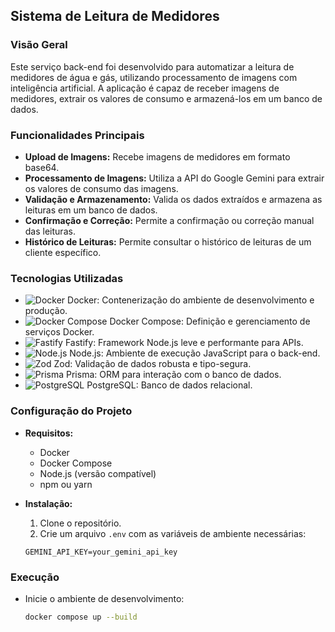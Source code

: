 ## **Sistema de Leitura de Medidores**

### **Visão Geral**

Este serviço back-end foi desenvolvido para automatizar a leitura de medidores de água e gás, utilizando processamento de imagens com inteligência artificial. A aplicação é capaz de receber imagens de medidores, extrair os valores de consumo e armazená-los em um banco de dados.

### **Funcionalidades Principais**

* **Upload de Imagens:** Recebe imagens de medidores em formato base64.
* **Processamento de Imagens:** Utiliza a API do Google Gemini para extrair os valores de consumo das imagens.
* **Validação e Armazenamento:** Valida os dados extraídos e armazena as leituras em um banco de dados.
* **Confirmação e Correção:** Permite a confirmação ou correção manual das leituras.
* **Histórico de Leituras:** Permite consultar o histórico de leituras de um cliente específico.

### **Tecnologias Utilizadas**
- ![Docker](https://img.shields.io/badge/Docker-0db7ed?style=flat&logo=docker&logoColor=white) Docker: Contenerização do ambiente de desenvolvimento e produção.
- ![Docker Compose](https://img.shields.io/badge/Docker%20Compose-8cc4ff?style=flat&logo=docker&logoColor=white) Docker Compose: Definição e gerenciamento de serviços Docker.
- ![Fastify](https://img.shields.io/badge/Fastify-000000?style=flat&logo=fastify&logoColor=white) Fastify: Framework Node.js leve e performante para APIs.
- ![Node.js](https://img.shields.io/badge/Node.js-339933?style=flat&logo=node.js&logoColor=white) Node.js: Ambiente de execução JavaScript para o back-end.
- ![Zod](https://img.shields.io/badge/Zod-2c3e50?style=flat&logo=typescript&logoColor=white) Zod: Validação de dados robusta e tipo-segura.
- ![Prisma](https://img.shields.io/badge/Prisma-2D3748?style=flat&logo=prisma&logoColor=white) Prisma: ORM para interação com o banco de dados.
- ![PostgreSQL](https://img.shields.io/badge/PostgreSQL-336791?style=flat&logo=postgresql&logoColor=white) PostgreSQL: Banco de dados relacional.


### **Configuração do Projeto**
* **Requisitos:**
  * Docker
  * Docker Compose
  * Node.js (versão compatível)
  * npm ou yarn
* **Instalação:**
  1. Clone o repositório.
  2. Crie um arquivo `.env` com as variáveis de ambiente necessárias:
     
    ```
    GEMINI_API_KEY=your_gemini_api_key
    ```

### **Execução**
* Inicie o ambiente de desenvolvimento:
  ```bash
  docker compose up --build
